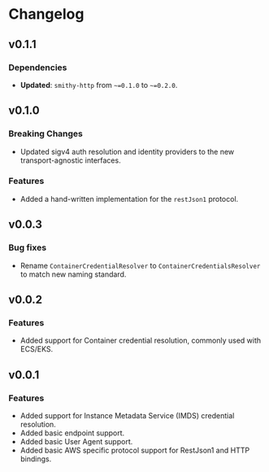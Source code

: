 # Changelog

## v0.1.1

### Dependencies
* **Updated**: `smithy-http` from `~=0.1.0` to `~=0.2.0`.

## v0.1.0

### Breaking Changes
* Updated sigv4 auth resolution and identity providers to the new transport-agnostic interfaces.

### Features
* Added a hand-written implementation for the `restJson1` protocol.

## v0.0.3

### Bug fixes
* Rename `ContainerCredentialResolver` to `ContainerCredentialsResolver` to match new naming standard.

## v0.0.2

### Features
* Added support for Container credential resolution, commonly used with ECS/EKS.

## v0.0.1

### Features
* Added support for Instance Metadata Service (IMDS) credential resolution.
* Added basic endpoint support.
* Added basic User Agent support.
* Added basic AWS specific protocol support for RestJson1 and HTTP bindings.
